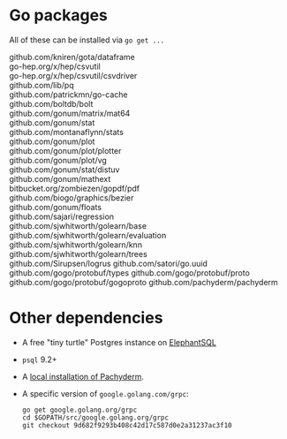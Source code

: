 # Go packages

All of these can be installed via `go get ...`

github.com/kniren/gota/dataframe    
go-hep.org/x/hep/csvutil   
go-hep.org/x/hep/csvutil/csvdriver   
github.com/lib/pq    
github.com/patrickmn/go-cache    
github.com/boltdb/bolt    
github.com/gonum/matrix/mat64    
github.com/gonum/stat    
github.com/montanaflynn/stats    
github.com/gonum/plot     
github.com/gonum/plot/plotter    
github.com/gonum/plot/vg     
github.com/gonum/stat/distuv    
github.com/gonum/mathext     
bitbucket.org/zombiezen/gopdf/pdf      
github.com/biogo/graphics/bezier     
github.com/gonum/floats     
github.com/sajari/regression     
github.com/sjwhitworth/golearn/base     
github.com/sjwhitworth/golearn/evaluation    
github.com/sjwhitworth/golearn/knn     
github.com/sjwhitworth/golearn/trees    
github.com/Sirupsen/logrus 
github.com/satori/go.uuid
github.com/gogo/protobuf/types
github.com/gogo/protobuf/proto
github.com/gogo/protobuf/gogoproto
github.com/pachyderm/pachyderm

# Other dependencies

- A free "tiny turtle" Postgres instance on [ElephantSQL](https://www.elephantsql.com/)
- `psql` 9.2+
- A [local installation of Pachyderm](http://pachyderm.readthedocs.io/en/latest/getting_started/local_installation.html).
- A specific version of `google.golang.com/grpc`:
    
    ```
    go get google.golang.org/grpc
    cd $GOPATH/src/google.golang.org/grpc
    git checkout 9d682f9293b408c42d17c587d0e2a31237ac3f10
    ```
